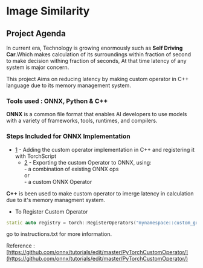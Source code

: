 # Image Similarity 

## Project Agenda

In current era, Technology is growing enormously such as **Self Driving Car**.Which makes calculation of its surroundings within fraction of second to make decision withing fraction of seconds, At that time latency of any system is major concern. 

This project Aims on reducing latency by making custom operator in C++ language due to its memory management system.

### Tools used : ONNX, Python & C++

**ONNX** is a common file format that enables AI developers to use models with a variety of frameworks, tools, runtimes, and compilers.

### Steps Included for ONNX Implementation

- [1](#step1) - Adding the custom operator implementation in C++ and registering it with TorchScript
  - [2](#step2) - Exporting the custom Operator to ONNX, using:
  <br />             - a combination of existing ONNX ops
  <br />              or
  <br />              - a custom ONNX Operator

**C++** is been used to make custom operator to imerge latency in calculation due to it's memory managment system.
* To Register Custom Operator

```cpp
static auto registry = torch::RegisterOperators("mynamespace::custom_group_norm", &custom_group_norm);
```
go to instructions.txt for more information.

Reference : [https://github.com/onnx/tutorials/edit/master/PyTorchCustomOperator/](https://github.com/onnx/tutorials/edit/master/PyTorchCustomOperator/)

